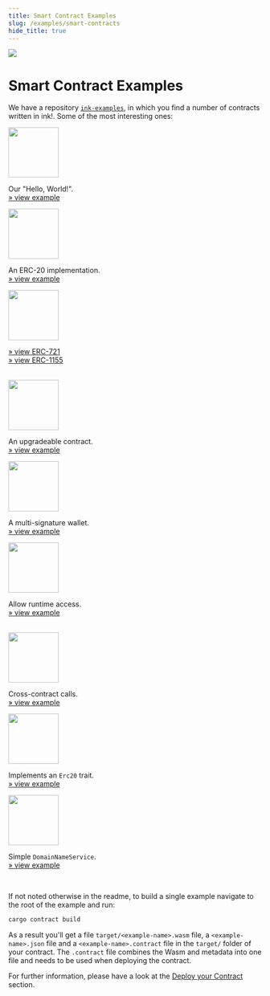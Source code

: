 ```yaml
---
title: Smart Contract Examples
slug: /examples/smart-contracts
hide_title: true
---
```


<img src="/img/title/frontend.svg" className="titlePic" />

# Smart Contract Examples

We have a repository <a href="https://github.com/use-ink/ink-examples/tree/main">`ink-examples`</a>,
in which you find a number of contracts written in ink!.
Some of the most interesting ones:

<div className="row">
    <div className="col text--center">
        <a href="https://github.com/use-ink/ink-examples/tree/main/flipper"><img src="/img/icons/flipper.svg" width="100" /></a>
        <p>
            Our "Hello, World!".<br/>
            <a href="https://github.com/use-ink/ink-examples/tree/main/flipper">» view example</a>
        </p>
    </div>
    <div className="col text--center">
        <a href="https://github.com/use-ink/ink-examples/tree/main/erc20"><img src="/img/icons/erc20.svg" width="100" /></a>
        <p>
            An ERC-20 implementation.<br/>
            <a href="https://github.com/use-ink/ink-examples/tree/main/erc20">» view example</a>
        </p>
    </div>
    <div className="col text--center">
        <a href="https://github.com/use-ink/ink-examples/tree/main/erc721"><img src="/img/icons/nft.svg" width="100" /></a>
        <p>
            <a href="https://github.com/use-ink/ink-examples/tree/main/erc721">» view ERC-721</a>
            <br/>
            <a href="https://github.com/use-ink/ink-examples/tree/main/erc1155">» view ERC-1155</a>
        </p>
    </div>
</div>

<br/>

<div className="row">
    <div className="col text--center">
        <a href="https://github.com/use-ink/ink-examples/tree/main/upgradeable-contracts"><img src="/img/icons/upgradable.svg" width="100" /></a>
        <p>
            An upgradeable contract.<br/>
            <a href="https://github.com/use-ink/ink-examples/tree/main/upgradeable-contracts">» view example</a>
        </p>
    </div>
    <div className="col text--center">
        <a href="https://github.com/use-ink/ink-examples/tree/main/multisig"><img src="/img/icons/multisig.svg" width="100" /></a>
        <p>
            A multi-signature wallet.<br/>
            <a href="https://github.com/use-ink/ink-examples/tree/main/multisig">» view example</a>
        </p>
    </div>
    <div className="col text--center">
        <a href="https://github.com/use-ink/ink-examples/tree/main/rand-extension"><img src="/img/icons/rand-extension.svg" width="100" /></a>
        <p>
            Allow runtime access.<br/>
            <a href="https://github.com/use-ink/ink-examples/tree/main/rand-extension">» view example</a>
        </p>
    </div>
</div>

<br/>

<div className="row">
    <div className="col text--center">
        <a href="hhttps://github.com/use-ink/ink-examples/tree/main/cross-contract-calls"><img src="/img/icons/delegator.svg" width="100" /></a>
        <p>
            Cross-contract calls.<br/>
            <a href="https://github.com/use-ink/ink-examples/tree/main/cross-contract-calls">» view example</a>
        </p>
    </div>
    <div className="col text--center">
        <a href="https://github.com/use-ink/ink-examples/tree/main/trait-erc20"><img src="/img/icons/trait-erc20.svg" width="100" /></a>
        <p>
            Implements an <code>Erc20</code> trait.<br/>
            <a href="https://github.com/use-ink/ink-examples/tree/main/trait-erc20">» view example</a>
        </p>
    </div>
    <div className="col text--center">
        <a href="https://github.com/use-ink/ink-examples/tree/main/dns"><img src="/img/icons/dns.svg" width="100" /></a>
        <p>
            Simple <code>DomainNameService</code>.<br/>
            <a href="https://github.com/use-ink/ink-examples/tree/main/dns">» view example</a>
        </p>
    </div>
</div>

<br/>

If not noted otherwise in the readme, to build a single example navigate to the root of
the example and run:

```bash
cargo contract build
```

As a result you'll get a file `target/<example-name>.wasm` file, a `<example-name>.json` file
and a `<example-name>.contract` file in the `target/` folder of your contract.
The `.contract` file combines the Wasm and metadata into one file and needs to be used
when deploying the contract.

For further information, please have a look at the
[Deploy your Contract](../getting-started/deploying.md) section.
